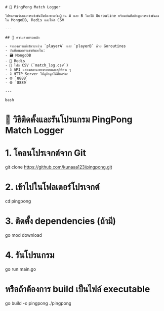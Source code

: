     # 🏓 PingPong Match Logger

    โปรแกรมจำลองการแข่งขันปิงปองระหว่างผู้เล่น A และ B โดยใช้ Goroutine พร้อมบันทึกข้อมูลการแข่งขันลงใน MongoDB, Redis และไฟล์ CSV

    ---

    ## 🔧 ความสามารถหลัก

    - จำลองการแข่งขันระหว่าง `playerA` และ `playerB` ด้วย Goroutines  
    - บันทึกผลการแข่งขันลงใน:
    - 🗃️ MongoDB
    - 🚀 Redis
    - 📝 ไฟล์ CSV (`match_log.csv`)
    - มี API แสดงสถานะของระบบและสถิติต่าง ๆ
    - มี HTTP Server ให้ดูข้อมูลได้ที่พอร์ต:
    - 🌐 `8888`
    - 🌐 `8889`

    ---

    bash
# 🏓 วิธีติดตั้งและรันโปรแกรม PingPong Match Logger

# 1. โคลนโปรเจกต์จาก Git
git clone https://github.com/kunaaa123/pingpong.git

# 2. เข้าไปในโฟลเดอร์โปรเจกต์
cd pingpong

# 3. ติดตั้ง dependencies (ถ้ามี)
go mod download

# 4. รันโปรแกรม
go run main.go

# หรือถ้าต้องการ build เป็นไฟล์ executable
go build -o pingpong
./pingpong